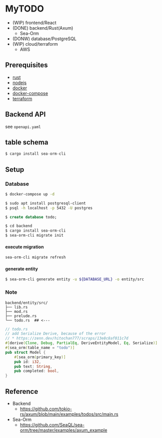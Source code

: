 # MyTODO

* (WIP) frontend/React
* (DONE) backend/Rust(Axum)
  * Sea-Orm
* (DONW) database/PostgreSQL
* (WIP) cloud/terraform
  * AWS

## Prerequisites

* [rust](https://www.rust-lang.org/tools/install)
* [nodejs](https://nodejs.org/en/download/)
* [docker](https://docs.docker.com/engine/install/)
* [docker-compose](https://docs.docker.com/compose/install/)
* [terraform](https://www.terraform.io/)

## Backend API

see `openapi.yaml`

## table schema

```sql
$ cargo install sea-orm-cli
```

## Setup

### Database

```bash
$ docker-compose up -d
```

```bash
$ sudo apt install postgresql-client
$ psql -h localhost -p 5432 -U postgres
```

```sql
$ create database todo;
```

```bash
$ cd backend
$ cargo install sea-orm-cli
$ sea-orm-cli migrate init
```

#### execute migration

```bash
sea-orm-cli migrate refresh  
```

#### generate entity

```bash
$ sea-orm-cli generate entity -u ${DATABASE_URL} -o entity/src
```

### Note

```shell
backend/entity/src/
├── lib.rs
├── mod.rs
├── prelude.rs
└── todo.rs  ## <---
```

```rust
// todo.rs
// add Serialize Derive, because of the error
// * https://zenn.dev/hitochan777/scraps/13e8c8af011c7d
#[derive(Clone, Debug, PartialEq, DeriveEntityModel, Eq, Serialize)]
#[sea_orm(table_name = "todo")]
pub struct Model {
    #[sea_orm(primary_key)]
    pub id: i32,
    pub text: String,
    pub completed: bool,
}
```


## Reference

* Backend
  * https://github.com/tokio-rs/axum/blob/main/examples/todos/src/main.rs
* Sea-Orm
  * https://github.com/SeaQL/sea-orm/tree/master/examples/axum_example